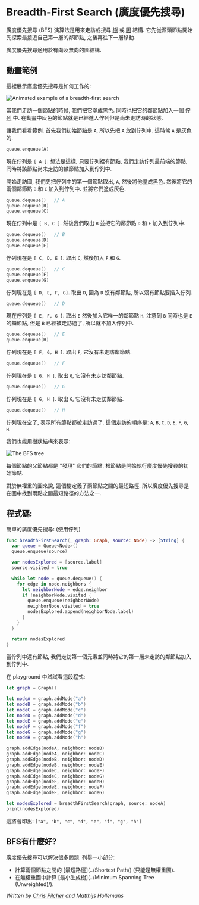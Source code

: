 # Breadth-First Search (廣度優先搜尋)

<!--
Breadth-first search (BFS) is an algorithm for traversing or searching [tree](../Tree/) or [graph](../Graph/) data structures. It starts at a source node and explores the immediate neighbor nodes first, before moving to the next level neighbors.

Breadth-first search can be used on both directed and undirected graphs.
-->

廣度優先搜尋 (BFS) 演算法是用來走訪或搜尋 [樹](../Tree/) 或 [圖](../Graph/) 結構. 它先從源頭節點開始先探索最接近自己第一層的鄰節點, 之後再往下一層移動.

廣度優先搜尋適用於有向及無向的圖結構.

<!--
## Animated example

Here's how breadth-first search works on a graph:
-->


## 動畫範例

這裡展示廣度優先搜尋是如何工作的:

![Animated example of a breadth-first search](Images/AnimatedExample.gif)

<!--
When we visit a node, we color it black. We also put its neighbor nodes into a [queue](../Queue/). In the animation the nodes that are enqueued but not visited yet are shown in gray.

Let's follow the animated example. We start with the source node `A` and add it to a queue. In the animation this is shown as node `A` becoming gray.
-->

當我們走訪一個節點的時候, 我們把它塗成黑色. 同時也把它的鄰節點加入一個 [佇列](../Queue/) 中. 在動畫中灰色的節點就是已經進入佇列但是尚未走訪時的狀態.

讓我們看看範例. 首先我們初始節點是 `A`, 所以先把 `A` 放到佇列中. 這時候 `A` 是灰色的.

```swift
queue.enqueue(A)
```

<!--
The queue is now `[ A ]`. The idea is that, as long as there are nodes in the queue, we visit the node that's at the front of the queue, and enqueue its immediate neighbor nodes if they have not been visited yet.

To start traversing the graph, we pull the first node off the queue, `A`, and color it black. Then we enqueue its two neighbor nodes `B` and `C`. This colors them gray.
-->

現在佇列是 `[ A ]`. 想法是這樣, 只要佇列裡有節點, 我們走訪佇列最前端的節點, 同時將該節點尚未走訪的麟節點加入到佇列中.

開始走訪圖, 我們先把佇列中的第一個節點取出, `A`, 然後將他塗成黑色. 然後將它的兩個鄰節點 `B` 和 `C` 加入到佇列中. 並將它們塗成灰色.

```swift
queue.dequeue()   // A
queue.enqueue(B)
queue.enqueue(C)
```
<!--
The queue is now `[ B, C ]`. We dequeue `B`, and enqueue `B`'s neighbor nodes `D` and `E`.
-->

現在佇列中是 `[ B, C ]`. 然後我們取出 `B` 並把它的鄰節點 `D` 和 `E` 加入到佇列中.


```swift
queue.dequeue()   // B
queue.enqueue(D)
queue.enqueue(E)
```

<!--
The queue is now `[ C, D, E ]`. Dequeue `C`, and enqueue `C`'s neighbor nodes `F` and `G`.
-->

佇列現在是 `[ C, D, E ]`. 取出 `C`, 然後加入 `F` 和  `G`.

```swift
queue.dequeue()   // C
queue.enqueue(F)
queue.enqueue(G)
```

<!--
The queue is now `[ D, E, F, G ]`. Dequeue `D`, which has no neighbor nodes.
-->

佇列現在是 `[ D, E, F, G]`. 取出 `D`, 因為 `D` 沒有鄰節點, 所以沒有節點要插入佇列.

```swift
queue.dequeue()   // D
```

<!--
The queue is now `[ E, F, G ]`. Dequeue `E` and enqueue its single neighbor node `H`. Note that `B` is also a neighbor for `E` but we've already visited `B`, so we're not adding it to the queue again.
-->

現在佇列是 `[ E, F, G ]`. 取出 `E` 然後加入它唯一的鄰節點 `H`. 注意到 `B` 同時也是 `E` 的麟節點, 但是 `B` 已經被走訪過了, 所以就不加入佇列中.

```swift
queue.dequeue()   // E
queue.enqueue(H)
```

<!--
The queue is now `[ F, G, H ]`. Dequeue `F`, which has no unvisited neighbor nodes.
-->

佇列現在是 `[ F, G, H ]`. 取出 `F`, 它沒有未走訪鄰節點.

```swift
queue.dequeue()   // F
```

<!--
The queue is now `[ G, H ]`. Dequeue `G`, which has no unvisited neighbor nodes.
-->

佇列現在是 `[ G, H ]`. 取出 `G`, 它沒有未走訪鄰節點.


```swift
queue.dequeue()   // G
```

<!--
The queue is now `[ H ]`. Dequeue `H`, which has no unvisited neighbor nodes.
-->

佇列現在是 `[ G, H ]`. 取出 `G`, 它沒有未走訪鄰節點.

```swift
queue.dequeue()   // H
```

<!--
The queue is now empty, meaning that all nodes have been explored. The order in which the nodes were explored is `A`, `B`, `C`, `D`, `E`, `F`, `G`, `H`.

We can show this as a tree:
-->

佇列現在空了, 表示所有節點都被走訪過了. 這個走訪的順序是: `A`, `B`, `C`, `D`, `E`, `F`, `G`, `H`.

我們也能用樹狀結構來表示:

![The BFS tree](Images/TraversalTree.png)

<!--
The parent of a node is the one that "discovered" that node. The root of the tree is the node you started the breadth-first search from.

For an unweighted graph, this tree defines a shortest path from the starting node to every other node in the tree. So breadth-first search is one way to find the shortest path between two nodes in a graph.
-->

每個節點的父節點都是 "發現" 它們的節點. 根節點是開始執行廣度優先搜尋的初始節點.

對於無權重的圖來說, 這個樹定義了兩節點之間的最短路徑. 所以廣度優先搜尋是在圖中找到兩點之間最短路徑的方法之一.

<!--
## The code

Simple implementation of breadth-first search using a queue:
-->

## 程式碼:

簡單的廣度優先搜尋: (使用佇列)

```swift
func breadthFirstSearch(_ graph: Graph, source: Node) -> [String] {
  var queue = Queue<Node>()
  queue.enqueue(source)

  var nodesExplored = [source.label]
  source.visited = true

  while let node = queue.dequeue() {
    for edge in node.neighbors {
      let neighborNode = edge.neighbor
      if !neighborNode.visited {
        queue.enqueue(neighborNode)
        neighborNode.visited = true
        nodesExplored.append(neighborNode.label)
      }
    }
  }

  return nodesExplored
}
```

<!--
While there are nodes in the queue, we visit the first one and then enqueue its immediate neighbors if they haven't been visited yet.

Put this code in a playground and test it like so:
-->

當佇列中還有節點, 我們走訪第一個元素並同時將它的第一層未走訪的鄰節點加入到佇列中.

在 playground 中試試看這段程式:


```swift
let graph = Graph()

let nodeA = graph.addNode("a")
let nodeB = graph.addNode("b")
let nodeC = graph.addNode("c")
let nodeD = graph.addNode("d")
let nodeE = graph.addNode("e")
let nodeF = graph.addNode("f")
let nodeG = graph.addNode("g")
let nodeH = graph.addNode("h")

graph.addEdge(nodeA, neighbor: nodeB)
graph.addEdge(nodeA, neighbor: nodeC)
graph.addEdge(nodeB, neighbor: nodeD)
graph.addEdge(nodeB, neighbor: nodeE)
graph.addEdge(nodeC, neighbor: nodeF)
graph.addEdge(nodeC, neighbor: nodeG)
graph.addEdge(nodeE, neighbor: nodeH)
graph.addEdge(nodeE, neighbor: nodeF)
graph.addEdge(nodeF, neighbor: nodeG)

let nodesExplored = breadthFirstSearch(graph, source: nodeA)
print(nodesExplored)
```

<!--
This will output: `["a", "b", "c", "d", "e", "f", "g", "h"]`
   
## What is BFS good for?

Breadth-first search can be used to solve many problems. A small selection:

* Computing the [shortest path](../Shortest Path/) between a source node and each of the other nodes (only for unweighted graphs).
* Calculating the [minimum spanning tree](../Minimum Spanning Tree (Unweighted)/) on an unweighted graph.
-->

這將會印出: `["a", "b", "c", "d", "e", "f", "g", "h"]`

## BFS有什麼好?

廣度優先搜尋可以解決很多問題. 列舉一小部分:

* 計算兩個節點之間的 [最短路徑](../Shortest Path/) (只能是無權重圖).
* 在無權重圖中計算 [最小生成樹](../Minimum Spanning Tree (Unweighted)/).


*Written by [Chris Pilcher](https://github.com/chris-pilcher) and Matthijs Hollemans*
